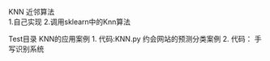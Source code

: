 KNN 近邻算法  
1.自己实现
2.调用sklearn中的Knn算法

Test目录 
	KNN的应用案例
	1. 代码:KNN.py   约会网站的预测分类案例
	2. 代码：		 手写识别系统
